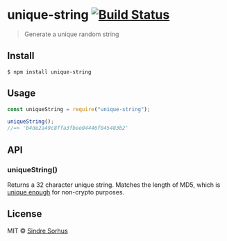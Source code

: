 # unique-string [![Build Status](https://travis-ci.org/sindresorhus/unique-string.svg?branch=master)](https://travis-ci.org/sindresorhus/unique-string)

> Generate a unique random string

## Install

```
$ npm install unique-string
```

## Usage

```js
const uniqueString = require("unique-string");

uniqueString();
//=> 'b4de2a49c8ffa3fbee04446f045483b2'
```

## API

### uniqueString()

Returns a 32 character unique string. Matches the length of MD5, which is [unique enough](https://stackoverflow.com/a/2444336/64949) for non-crypto purposes.

## License

MIT © [Sindre Sorhus](https://sindresorhus.com)
